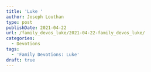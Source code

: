 ```yaml
---
title: 'Luke '
author: Joseph Louthan
type: post
publishDate: 2021-04-22
url: /family_devos_luke/2021-04-22-family_devos_luke/
categories:
  - Devotions
tags:
  - 'Family Devotions: Luke'
draft: true
---
```

